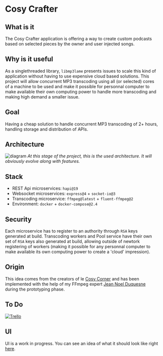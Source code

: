 # Cosy Crafter

## What is it

The Cosy Crafter application is offering a way to create custom podcasts based on selected pieces by the owner and user injected songs.

## Why is it useful

As a singlethreaded library, `libmp3lame` presents issues to scale this kind of application without having to use expensive cloud based solutions. This project will allow concurrent MP3 transcoding using all (or selected) cores of a machine to be used and make it possible for personnal computer to make available their own computing power to handle more transcoding and making high demand a smaller issue.

## Goal

Having a cheap solution to handle concurrent MP3 transcoding of 2+ hours, handling storage and distribution of APIs.

## Architecture

![diagram](https://i.imgur.com/PBq0Q3g.png)
_At this stage of the project, this is the used architecture. It will obviously evolve along with features._

## Stack

- REST Api microservices: `hapi@19`
- Websocket microservices: `express@4` + `socket-io@3`
- Transcoding microservice: `ffmpeg@latest` + `fluent-ffmpeg@2`
- Environment: `docker` + `docker-compose@2.4`

## Security

Each microservice has to register to an authority through `RSA` keys generated at build.
Transcoding workers and Pool service have their own set of `RSA` keys also generated at build, allowing outside of newtork registering of workers (making it possible for any personnal computer to make available its own computing power to create a 'cloud' impression).

## Origin

This idea comes from the creators of le [Cosy Corner](https://soundcloud.com/lecosycorner) and has been implemented with the help of my FFmpeg expert [Jean Noel Duquesne](https://github.com/JNoDuq) during the prototyping phase.

## To Do

[![Trello](https://img.shields.io/endpoint?style=for-the-badge&url=https%3A%2F%2Ftrello-cosy-crafter-x80lyv2bhqee.runkit.sh%2F)](https://trello.com/b/jxvlYk1I/cosy-crafter)

## UI

UI is a work in progress. You can see an idea of what it should look like right [here](https://i.imgur.com/S6YlIbr.png).
